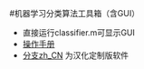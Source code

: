 #机器学习分类算法工具箱（含GUI）
- 直接运行classifier.m可显示GUI
- [操作手册](https://coding.net/u/ethanzhu/p/Classification_toolbox/git/blob/master/User%20guide.pdf)
- [分支zh_CN](https://coding.net/u/ethanzhu/p/Classification_toolbox/git/tree/zh_CN) 为汉化定制版软件
